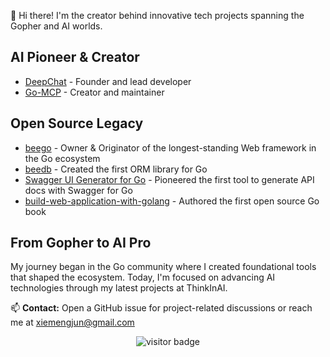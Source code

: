 👋 Hi there! I'm the creator behind innovative tech projects spanning the Gopher and AI worlds.

## AI Pioneer & Creator
- [DeepChat](https://github.com/thinkinaixyz/deepchat) - Founder and lead developer 
- [Go-MCP](https://github.com/ThinkInAIXYZ/go-mcp) - Creator and maintainer

## Open Source Legacy
- [beego](https://github.com/beego/beego) - Owner & Originator of the longest-standing Web framework in the Go ecosystem
- [beedb](https://github.com/astaxie/beedb) - Created the first ORM library for Go
- [Swagger UI Generator for Go](https://github.com/yvasiyarov/swagger) - Pioneered the first tool to generate API docs with Swagger for Go
- [build-web-application-with-golang](https://github.com/astaxie/build-web-application-with-golang) - Authored the first open source Go book

## From Gopher to AI Pro
My journey began in the Go community where I created foundational tools that shaped the ecosystem. Today, I'm focused on advancing AI technologies through my latest projects at ThinkInAI.

📫 **Contact:** Open a GitHub issue for project-related discussions or reach me at xiemengjun@gmail.com

<p align="center">
<img src="https://komarev.com/ghpvc/?username=astaxie&label=Visitors" alt="visitor badge"/>       
</p>
